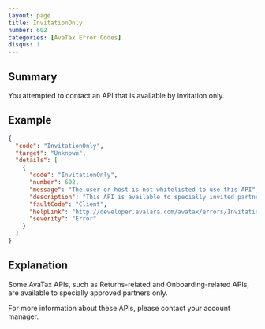 ```yaml
---
layout: page
title: InvitationOnly
number: 602
categories: [AvaTax Error Codes]
disqus: 1
---
```


## Summary

You attempted to contact an API that is available by invitation only.

## Example

```json
{
  "code": "InvitationOnly",
  "target": "Unknown",
  "details": [
    {
      "code": "InvitationOnly",
      "number": 602,
      "message": "The user or host is not whitelisted to use this API",
      "description": "This API is available to specially invited partners and developers only.  Please contact your business development representative.  Feature: -0- Action: -1-",
      "faultCode": "Client",
      "helpLink": "http://developer.avalara.com/avatax/errors/InvitationOnly",
      "severity": "Error"
    }
  ]
}
```

## Explanation

Some AvaTax APIs, such as Returns-related and Onboarding-related APIs, are available to specially approved partners only.

For more information about these APIs, please contact your account manager.
